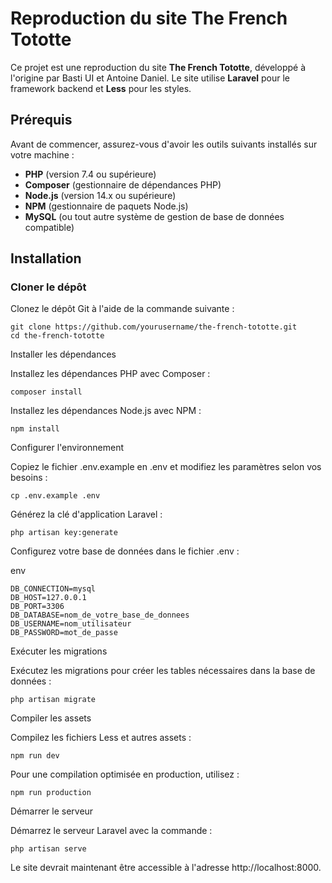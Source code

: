 # Reproduction du site The French Tototte

Ce projet est une reproduction du site **The French Tototte**, développé à l'origine par Basti UI et Antoine Daniel. Le site utilise **Laravel** pour le framework backend et **Less** pour les styles.

## Prérequis

Avant de commencer, assurez-vous d'avoir les outils suivants installés sur votre machine :

- **PHP** (version 7.4 ou supérieure)
- **Composer** (gestionnaire de dépendances PHP)
- **Node.js** (version 14.x ou supérieure)
- **NPM** (gestionnaire de paquets Node.js)
- **MySQL** (ou tout autre système de gestion de base de données compatible)

## Installation

### Cloner le dépôt

Clonez le dépôt Git à l'aide de la commande suivante :

```
git clone https://github.com/yourusername/the-french-tototte.git
cd the-french-tototte
```

Installer les dépendances

Installez les dépendances PHP avec Composer :

```
composer install
```

Installez les dépendances Node.js avec NPM :

```
npm install
```

Configurer l'environnement

Copiez le fichier .env.example en .env et modifiez les paramètres selon vos besoins :

```
cp .env.example .env
```

Générez la clé d'application Laravel :

```
php artisan key:generate
```

Configurez votre base de données dans le fichier .env :

env

```
DB_CONNECTION=mysql
DB_HOST=127.0.0.1
DB_PORT=3306
DB_DATABASE=nom_de_votre_base_de_donnees
DB_USERNAME=nom_utilisateur
DB_PASSWORD=mot_de_passe
```

Exécuter les migrations

Exécutez les migrations pour créer les tables nécessaires dans la base de données :

```
php artisan migrate
```

Compiler les assets

Compilez les fichiers Less et autres assets :

```
npm run dev
```

Pour une compilation optimisée en production, utilisez :

```
npm run production
```

Démarrer le serveur

Démarrez le serveur Laravel avec la commande :

```
php artisan serve
```

Le site devrait maintenant être accessible à l'adresse http://localhost:8000.
